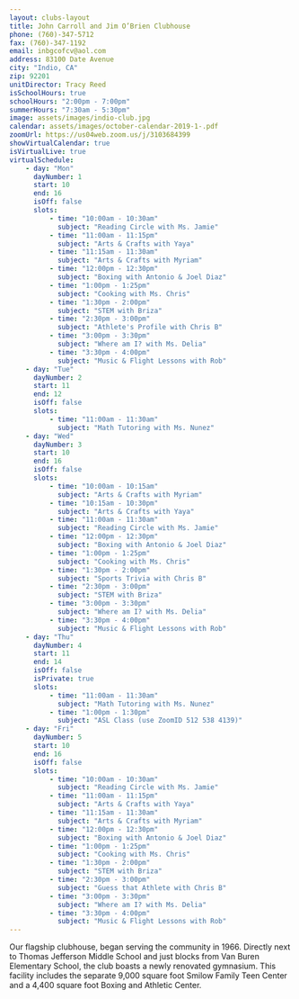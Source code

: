 ```yaml
---
layout: clubs-layout
title: John Carroll and Jim O’Brien Clubhouse
phone: (760)-347-5712
fax: (760)-347-1192
email: inbgcofcv@aol.com
address: 83100 Date Avenue
city: "Indio, CA"
zip: 92201
unitDirector: Tracy Reed
isSchoolHours: true
schoolHours: "2:00pm - 7:00pm"
summerHours: "7:30am - 5:30pm"
image: assets/images/indio-club.jpg
calendar: assets/images/october-calendar-2019-1-.pdf
zoomUrl: https://us04web.zoom.us/j/3103684399
showVirtualCalendar: true
isVirtualLive: true
virtualSchedule:
    - day: "Mon"
      dayNumber: 1
      start: 10
      end: 16
      isOff: false
      slots:
          - time: "10:00am - 10:30am"
            subject: "Reading Circle with Ms. Jamie"
          - time: "11:00am - 11:15pm"
            subject: "Arts & Crafts with Yaya"
          - time: "11:15am - 11:30am"
            subject: "Arts & Crafts with Myriam"
          - time: "12:00pm - 12:30pm"
            subject: "Boxing with Antonio & Joel Diaz"
          - time: "1:00pm - 1:25pm"
            subject: "Cooking with Ms. Chris"
          - time: "1:30pm - 2:00pm"
            subject: "STEM with Briza"
          - time: "2:30pm - 3:00pm"
            subject: "Athlete's Profile with Chris B"
          - time: "3:00pm - 3:30pm"
            subject: "Where am I? with Ms. Delia"
          - time: "3:30pm - 4:00pm"
            subject: "Music & Flight Lessons with Rob"
    - day: "Tue"
      dayNumber: 2
      start: 11
      end: 12
      isOff: false
      slots:
          - time: "11:00am - 11:30am"
            subject: "Math Tutoring with Ms. Nunez"
    - day: "Wed"
      dayNumber: 3
      start: 10
      end: 16
      isOff: false
      slots:
          - time: "10:00am - 10:15am"
            subject: "Arts & Crafts with Myriam"
          - time: "10:15am - 10:30pm"
            subject: "Arts & Crafts with Yaya"
          - time: "11:00am - 11:30am"
            subject: "Reading Circle with Ms. Jamie"
          - time: "12:00pm - 12:30pm"
            subject: "Boxing with Antonio & Joel Diaz"
          - time: "1:00pm - 1:25pm"
            subject: "Cooking with Ms. Chris"
          - time: "1:30pm - 2:00pm"
            subject: "Sports Trivia with Chris B"
          - time: "2:30pm - 3:00pm"
            subject: "STEM with Briza"
          - time: "3:00pm - 3:30pm"
            subject: "Where am I? with Ms. Delia"
          - time: "3:30pm - 4:00pm"
            subject: "Music & Flight Lessons with Rob"
    - day: "Thu"
      dayNumber: 4
      start: 11
      end: 14
      isOff: false
      isPrivate: true
      slots:
          - time: "11:00am - 11:30am"
            subject: "Math Tutoring with Ms. Nunez"
          - time: "1:00pm - 1:30pm"
            subject: "ASL Class (use ZoomID 512 538 4139)"
    - day: "Fri"
      dayNumber: 5
      start: 10
      end: 16
      isOff: false
      slots:
          - time: "10:00am - 10:30am"
            subject: "Reading Circle with Ms. Jamie"
          - time: "11:00am - 11:15pm"
            subject: "Arts & Crafts with Yaya"
          - time: "11:15am - 11:30am"
            subject: "Arts & Crafts with Myriam"
          - time: "12:00pm - 12:30pm"
            subject: "Boxing with Antonio & Joel Diaz"
          - time: "1:00pm - 1:25pm"
            subject: "Cooking with Ms. Chris"
          - time: "1:30pm - 2:00pm"
            subject: "STEM with Briza"
          - time: "2:30pm - 3:00pm"
            subject: "Guess that Athlete with Chris B"
          - time: "3:00pm - 3:30pm"
            subject: "Where am I? with Ms. Delia"
          - time: "3:30pm - 4:00pm"
            subject: "Music & Flight Lessons with Rob"
---
```


Our flagship clubhouse, began serving the community in 1966. Directly next to Thomas Jefferson Middle School and just blocks from Van Buren Elementary School, the club boasts a newly renovated gymnasium. This facility includes the separate 9,000 square foot Smilow Family Teen Center and a 4,400 square foot Boxing and Athletic Center.
